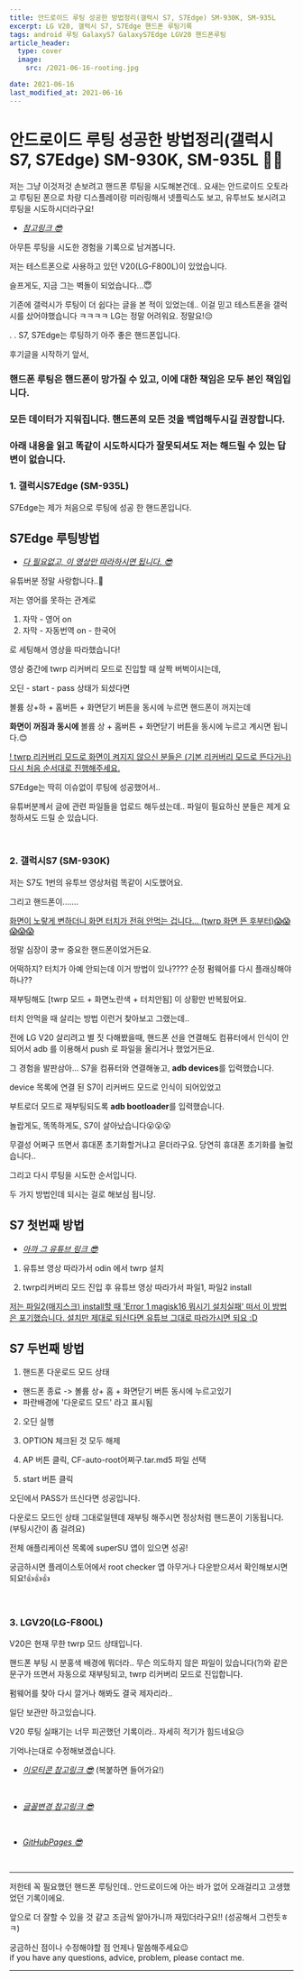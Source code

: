 ```yaml
---
title: 안드로이드 루팅 성공한 방법정리(갤럭시 S7, S7Edge) SM-930K, SM-935L
excerpt: LG V20, 갤럭시 S7, S7Edge 핸드폰 루팅기록
tags: android 루팅 GalaxyS7 GalaxyS7Edge LGV20 핸드폰루팅
article_header:
  type: cover
  image:
    src: /2021-06-16-rooting.jpg

date: 2021-06-16
last_modified_at: 2021-06-16
---
```



안드로이드 루팅 성공한 방법정리(갤럭시 S7, S7Edge) SM-930K, SM-935L ✍🏻
=============

저는 그냥 이것저것 손보려고 핸드폰 루팅을 시도해본건데.. 요새는 안드로이드 오토라고 루팅된 폰으로 차량 디스플레이랑 미러링해서 넷플릭스도 보고, 유투브도 보시려고 루팅을 시도하시더라구요!

* [*참고링크 😎*](https://m.blog.naver.com/drangra/221886860468 "참고링크") 


아무튼 루팅을 시도한 경험을 기록으로 남겨봅니다.

저는 테스트폰으로 사용하고 있던 V20(LG-F800L)이 있었습니다.

슬프게도, 지금 그는 벽돌이 되었습니다...😇

기존에 갤럭시가 루팅이 더 쉽다는 글을 본 적이 있었는데.. 이걸 믿고 테스트폰을 갤럭시를 샀어야했습니다 ㅋㅋㅋㅋ LG는 정말 어려워요. 정말요!😔

.
.
S7, S7Edge는 루팅하기 아주 좋은 핸드폰입니다.

후기글을 시작하기 앞서,
### 핸드폰 루팅은 핸드폰이 망가질 수 있고, 이에 대한 책임은 모두 본인 책임입니다.
### 모든 데이터가 지워집니다. 핸드폰의 모든 것을 백업해두시길 권장합니다.
### 아래 내용을 읽고 똑같이 시도하시다가 잘못되셔도 저는 해드릴 수 있는 답변이 없습니다.



### 1.  갤럭시S7Edge (SM-935L)

S7Edge는 제가 처음으로 루팅에 성공 한 핸드폰입니다.



## S7Edge 루팅방법


* [*다 필요없고, 이 영상만 따라하시면 됩니다. 😎*](https://www.youtube.com/watch?v=JwLja68KmKM "S7EdgeRooting") 


유튜버분 정말 사랑합니다..🥰


저는 영어를 못하는 관계로

1. 자막 - 영어 on
2. 자막 - 자동번역 on - 한국어

로 세팅해서 영상을 따라했습니다!


영상 중간에 twrp 리커버리 모드로 진입할 때 살짝 버벅이시는데,

오딘 - start - pass 상태가 되셨다면

볼륨 상+하 + 홈버튼 + 화면닫기 버튼을 동시에 누르면 핸드폰이 꺼지는데

<strong>화면이 꺼짐과 동시에</strong> 볼륨 상 + 홈버튼 + 화면닫기 버튼을 동시에 누르고 계시면 됩니다.😊


<u>! twrp 리커버리 모드로 화면이 켜지지 않으신 분들은 (기본 리커버리 모드로 뜬다거나) 다시 처음 순서대로 진행해주세요.</u>


S7Edge는 딱히 이슈없이 루팅에 성공했어서..

유튜버분께서 글에 관련 파일들을 업로드 해두셨는데.. 파일이 필요하신 분들은 제게 요청하셔도 드릴 순 있습니다.


<br/>


### 2. 갤럭시S7 (SM-930K)

저는 S7도 1번의 유투브 영상처럼 똑같이 시도했어요.

그리고 핸드폰이.......


<u>화면이 노랗게 변하더니 화면 터치가 전혀 안먹는 겁니다... (twrp 화면 뜬 후부터)😱😱😱😱😱 </u>


정말 심장이 쿵ㅠ 중요한 핸드폰이었거든요.


어떡하지? 터치가 아예 안되는데 이거 방법이 있나???? 순정 펌웨어를 다시 플래싱해야하나??

재부팅해도 [twrp 모드 + 화면노란색 + 터치안됨] 이 상황만 반복됬어요.


터치 안먹을 때 살리는 방법 이런거 찾아보고 그랬는데..


전에 LG V20 살리려고 별 짓 다해봤을때, 핸드폰 선을 연결해도 컴퓨터에서 인식이 안되어서 adb 를 이용해서 push 로 파일을 올리거나 했었거든요.


그 경험을 발판삼아... S7을 컴퓨터와 연결해놓고, <strong>adb devices</strong>를 입력했습니다.


device 목록에 연결 된 S7이 리커버드 모드로 인식이 되어있었고


부트로더 모드로 재부팅되도록 <strong>adb bootloader</strong>를 입력했습니다.


놀랍게도, 똑똑하게도, S7이 살아났습니다😮😮😮


무결성 어쩌구 뜨면서 휴대폰 초기화할거냐고 묻더라구요. 당연히 휴대폰 초기화를 눌렀습니다..

그리고 다시 루팅을 시도한 순서입니다.


두 가지 방법인데 되시는 걸로 해보심 됩니당.


## S7 첫번째 방법


* [*아까 그 유튜브 링크 😎*](https://www.youtube.com/watch?v=JwLja68KmKM "S7EdgeRooting") 


1. 유튜브 영상 따라가서 odin 에서 twrp 설치

2. twrp리커버리 모드 진입 후 유튜브 영상 따라가서 파일1, 파일2 install


<u>저는 파일2(매지스크) install할 때 'Error 1 magisk16 뭐시기 설치실패' 떠서 이 방법은 포기했습니다. 설치만 제대로 되신다면 유튜브 그대로 따라가시면 되요 :D</u>



## S7 두번째 방법


1. 핸드폰 다운로드 모드 상태
* 핸드폰 종료 -> 볼륨 상+ 홈 + 화면닫기 버튼 동시에 누르고있기
* 파란배경에 '다운로드 모드' 라고 표시됨

2. 오딘 실행

3. OPTION 체크된 것 모두 해제

4. AP 버튼 클릭, CF-auto-root어쩌구.tar.md5 파일 선택

5. start 버튼 클릭


오딘에서 PASS가 뜨신다면 성공입니다.

다운로드 모드인 상태 그대로일텐데 재부팅 해주시면 정상처럼 핸드폰이 기동됩니다. (부팅시간이 좀 걸려요)

전체 애플리케이션 목록에 superSU 앱이 있으면 성공!


궁금하시면 플레이스토어에서 root checker 앱 아무거나 다운받으셔서 확인해보시면 되요!👍👍👍


<br/>

### 3. LGV20(LG-F800L)

V20은 현재 무한 twrp 모드 상태입니다.

핸드폰 부팅 시 분홍색 배경에 뭐더라.. 무슨 의도하지 않은 파일이 있습니다(?)와 같은 문구가 뜨면서 자동으로 재부팅되고, twrp 리커버리 모드로 진입합니다.

펌웨어를 찾아 다시 깔거나 해봐도 결국 제자리라..

일단 보관만 하고있습니다.


V20 루팅 실패기는 너무 피곤했던 기록이라.. 자세히 적기가 힘드네요😥


기억나는대로 수정해보겠습니다.



* [*이모티콘 참고링크 😎*](http://www.iemoji.com/ "마크다운 이모티콘") (복붙하면 들어가요!)
<br />

* [*글꼴변경 참고링크 😎*](https://hyeonjiwon.github.io/blog/%EA%B8%80%EA%BC%B4-%EB%B3%80%EA%B2%BD/ "글꼴변경 참고링크") 
<br />

* [*GitHubPages 😎*](https://pages.github.com/ "GitHubPages") 
<br />


<hr />

저한테 꼭 필요했던 핸드폰 루팅인데.. 안드로이드에 아는 바가 없어 오래걸리고 고생했었던 기록이에요.

앞으로 더 잘할 수 있을 것 같고 조금씩 알아가니까 재밌더라구요!! (성공해서 그런듯ㅎㅋ)

궁금하신 점이나 수정해야할 점 언제나 말씀해주세요😉 <br/>
if you have any questions, advice, problem, please contact me.

<hr />

<br />

